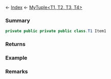 ← [Index](Api-Index) ← [MyTuple<T1, T2, T3, T4>](VRage.MyTuple`4)

### Summary

```csharp
private public private public class.T1 Item1
```

### Returns

### Example

### Remarks

